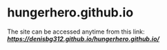# hungerhero.github.io
The site can be accessed anytime from this link:
***https://denisbg312.github.io/hungerhero.github.io/***
